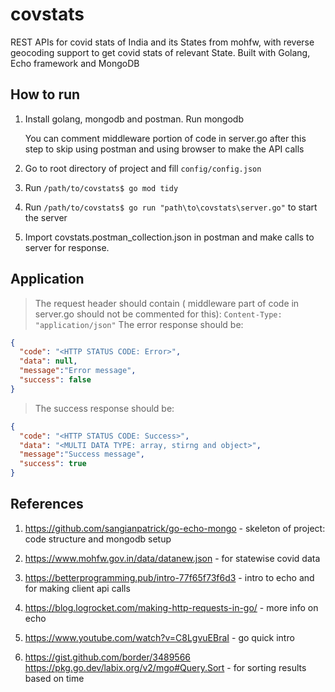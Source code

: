 # covstats

REST APIs for covid stats of India and its States from mohfw,
with reverse geocoding support to get covid stats of relevant 
State. Built with Golang, Echo framework and MongoDB



## How to run

 1. Install golang, mongodb and postman. Run mongodb  

    You can comment middleware portion of code in server.go after this step
    to skip using postman and using browser to make the API calls

 2. Go to root directory of project and fill `config/config.json`

 3. Run `/path/to/covstats$ go mod tidy`
 
 4. Run `/path/to/covstats$ go run "path\to\covstats\server.go"` to start the server
 
 3. Import covstats.postman_collection.json in postman and make calls to server for response.


## Application

>The request header should contain ( middleware part of code in server.go should not be commented for this):
```Content-Type: "application/json"```
>The error response should be:

```json
{
  "code": "<HTTP STATUS CODE: Error>",
  "data": null,
  "message":"Error message",
  "success": false
}
```

>The success response should be:

```json
{
  "code": "<HTTP STATUS CODE: Success>",
  "data": "<MULTI DATA TYPE: array, stirng and object>",
  "message":"Success message",
  "success": true
}
```

## References

1.  https://github.com/sangianpatrick/go-echo-mongo           -  skeleton of project: code structure and mongodb setup
2.  https://www.mohfw.gov.in/data/datanew.json                -  for statewise covid data
3.  https://betterprogramming.pub/intro-77f65f73f6d3          -  intro to echo and for making client api calls 
4.  https://blog.logrocket.com/making-http-requests-in-go/    -  more info on echo 
5.  https://www.youtube.com/watch?v=C8LgvuEBraI               -  go quick intro 

6.  https://gist.github.com/border/3489566 
    https://pkg.go.dev/labix.org/v2/mgo#Query.Sort            -  for sorting results based on time